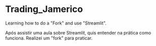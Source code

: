 # Trading_Jamerico
Learning how to do a "Fork" and use "Streamlit". 

Após assistir uma aula sobre Streamlit, quis entender na prática como funciona. Realizei um "fork" para praticar. 
